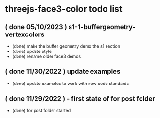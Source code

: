 # threejs-face3-color todo list

## ( done 05/10/2023 ) s1-1-buffergeometry-vertexcolors
* (done) make the buffer geometry demo the s1 section
* (done) update style
* (done) rename older face3 demos

## ( done 11/30/2022 ) update examples
* (done) update examples to work with new code standards

## ( done 11/29/2022 ) - first state of for post folder
* (done) for post folder started